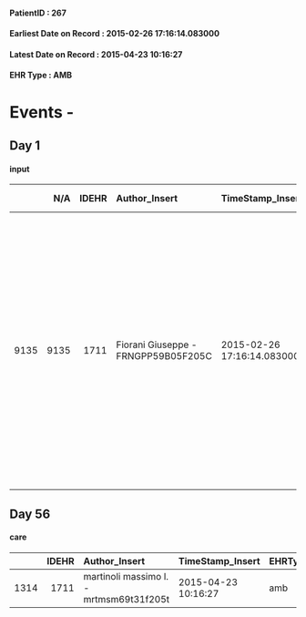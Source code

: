 
#### PatientID : 267
#### Earliest Date on Record : 2015-02-26 17:16:14.083000
#### Latest Date on Record : 2015-04-23 10:16:27
#### EHR Type : AMB

# Events - 

## Day 1

#### input
|      |    N/A |   IDEHR | Author_Insert                       | TimeStamp_Insert           | EHRType   |   PatientID |   IDDigitalSignDocument | persone_vicine   |   Unnamed: 0_x.1 |   IDANAMNESI_SOCIALE | Patient   | FamigliaAltro   | Paziente_T   | FamigliaAltro_T   |   Non_Rilevabile_x.1 | Note_Non_Rilevabile_x.1   | opt_Problemi   | Note_I                                                                                                                                                                                                                                                                                      | chk_contr_sintomi   | opt_paziente_a   | opt_famiglia_a   | opt_adeguatezza   | opt_paziente_solo   | ds_note_con                                                                                                                                                                                                                                                                                                          | opt_presente_assente   | Presenza_minori   | Caregiver_principale   | opt_necessario   | opt_risorse_ec   | opt_paziente_psi   | opt_Ins_vol   | opt_inv_civile   |   invalidita_perc | Needs               | Domestic partnership         | opt_disponibilita_f   | opt_famiglia_psi   | opt_disponibilit_paz   |
|-----:|-------:|--------:|:------------------------------------|:---------------------------|:----------|------------:|------------------------:|:-----------------|-----------------:|---------------------:|:----------|:----------------|:-------------|:------------------|---------------------:|:--------------------------|:---------------|:--------------------------------------------------------------------------------------------------------------------------------------------------------------------------------------------------------------------------------------------------------------------------------------------|:--------------------|:-----------------|:-----------------|:------------------|:--------------------|:---------------------------------------------------------------------------------------------------------------------------------------------------------------------------------------------------------------------------------------------------------------------------------------------------------------------|:-----------------------|:------------------|:-----------------------|:-----------------|:-----------------|:-------------------|:--------------|:-----------------|------------------:|:--------------------|:-----------------------------|:----------------------|:-------------------|:-----------------------|
| 9135 |   9135 |    1711 | Fiorani Giuseppe - FRNGPP59B05F205C | 2015-02-26 17:16:14.083000 | AMB       |         267 |                   24728 | N/A              |              500 |                  324 | Si#1      | Si#1            | No#0         | Si#1              |                    0 | NR                        | No#0           | Pz informato della diagnosi oncologica ma ignaro della progressione recentemente documentata dalla Tac a livello linfonodale e polmonare. La moglie ed i figli sono stati resi edotti della terminalit√† e della necessit√† di intraprendere solo percorsi di natura sintomatico-palliativa | controllo sintomi#0 | Indefinite#2     | Congruenti#1     | Da valutare#2     | No#0                | Il pz vive con la moglie Margherita di aa 58,la quale √® stata recentemente operata alla tiroide ed il figlio Cristian di aa 22.Altri due figli fuori casa:Margherita di aa 35,abitante a Milano,ma disponibile con i genitori compatibilmente con i suoi impegni e Pietro di aa 32,a sua volta residente a Trezzano | Presente#1             | No#0              | wife                   | No#0             | Non adeguate#0   | No#0               | No#0          | Si#1             |               100 | Clinici#0;Sociali#1 | Coniuge/Convivente#0;Figli#2 | No#0                  | No#0               | No#0                   |


## Day 56

#### care
|      |   IDEHR | Author_Insert                           | TimeStamp_Insert    | EHRType   |   PatientID |   IDGESTIONE_AUSILI |   ds_ncons |   ds_nbolla | dt_consegna         |   ds_nritiro | dt_ritiro           |   opt_annulla_consegna | dt_Ric_consegna     | dt_ric_cons_forn    | dt_ric_ritiro       | dt_ric_ritiro_forn   | opt_ausilio            |
|-----:|--------:|:----------------------------------------|:--------------------|:----------|------------:|--------------------:|-----------:|------------:|:--------------------|-------------:|:--------------------|-----------------------:|:--------------------|:--------------------|:--------------------|:---------------------|:-----------------------|
| 1314 |    1711 | martinoli massimo l. - mrtmsm69t31f205t | 2015-04-23 10:16:27 | amb       |         267 |                1158 |      24733 |         204 | 2015-03-02 00:00:00 |        24909 | 2015-03-30 00:00:00 |                      0 | 2015-02-27 00:00:00 | 2015-02-27 00:00:00 | 2015-03-26 00:00:00 | 2015-03-26 00:00:00  | comfortable chair # 21 |



